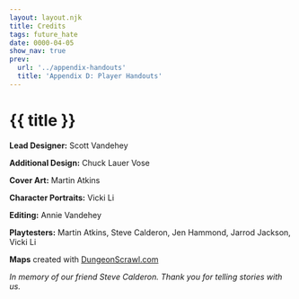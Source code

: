 ```yaml
---
layout: layout.njk
title: Credits
tags: future_hate
date: 0000-04-05
show_nav: true
prev:
  url: '../appendix-handouts'
  title: 'Appendix D: Player Handouts'
---
```


# {{ title }}

**Lead Designer:** Scott Vandehey

**Additional Design:** Chuck Lauer Vose

**Cover Art:** Martin Atkins

**Character Portraits:** Vicki Li

**Editing:** Annie Vandehey

**Playtesters:** Martin Atkins, Steve Calderon, Jen Hammond, Jarrod Jackson, Vicki Li

**Maps** created with [DungeonScrawl.com](https://www.dungeonscrawl.com)

_In memory of our friend Steve Calderon. Thank you for telling stories with us._
